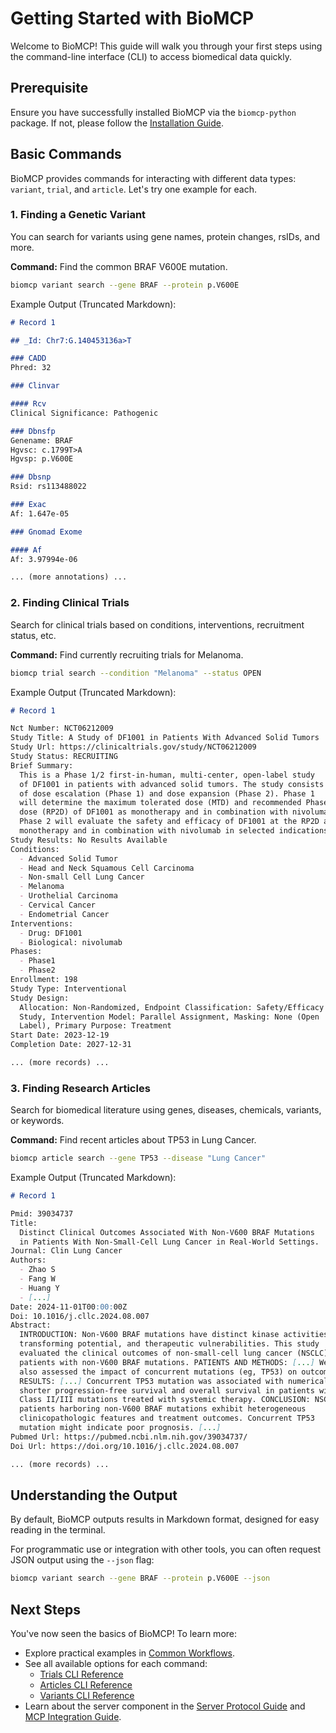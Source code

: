 # Getting Started with BioMCP

Welcome to BioMCP! This guide will walk you through your first steps using the command-line interface (CLI) to access biomedical data quickly.

## Prerequisite

Ensure you have successfully installed BioMCP via the `biomcp-python` package. If not, please follow the [Installation Guide](installation.md).

## Basic Commands

BioMCP provides commands for interacting with different data types: `variant`, `trial`, and `article`. Let's try one example for each.

### 1. Finding a Genetic Variant

You can search for variants using gene names, protein changes, rsIDs, and more.

**Command:** Find the common BRAF V600E mutation.

```bash
biomcp variant search --gene BRAF --protein p.V600E
```

Example Output (Truncated Markdown):

```markdown
# Record 1

## _Id: Chr7:G.140453136a>T

### CADD
Phred: 32

### Clinvar

#### Rcv
Clinical Significance: Pathogenic

### Dbnsfp
Genename: BRAF
Hgvsc: c.1799T>A
Hgvsp: p.V600E

### Dbsnp
Rsid: rs113488022

### Exac
Af: 1.647e-05

### Gnomad Exome

#### Af
Af: 3.97994e-06

... (more annotations) ...
```

### 2. Finding Clinical Trials

Search for clinical trials based on conditions, interventions, recruitment status, etc.

**Command:** Find currently recruiting trials for Melanoma.

```bash
biomcp trial search --condition "Melanoma" --status OPEN
```

Example Output (Truncated Markdown):

```markdown
# Record 1

Nct Number: NCT06212009
Study Title: A Study of DF1001 in Patients With Advanced Solid Tumors
Study Url: https://clinicaltrials.gov/study/NCT06212009
Study Status: RECRUITING
Brief Summary:
  This is a Phase 1/2 first-in-human, multi-center, open-label study
  of DF1001 in patients with advanced solid tumors. The study consists
  of dose escalation (Phase 1) and dose expansion (Phase 2). Phase 1
  will determine the maximum tolerated dose (MTD) and recommended Phase 2
  dose (RP2D) of DF1001 as monotherapy and in combination with nivolumab.
  Phase 2 will evaluate the safety and efficacy of DF1001 at the RP2D as
  monotherapy and in combination with nivolumab in selected indications.
Study Results: No Results Available
Conditions:
  - Advanced Solid Tumor
  - Head and Neck Squamous Cell Carcinoma
  - Non-small Cell Lung Cancer
  - Melanoma
  - Urothelial Carcinoma
  - Cervical Cancer
  - Endometrial Cancer
Interventions:
  - Drug: DF1001
  - Biological: nivolumab
Phases:
  - Phase1
  - Phase2
Enrollment: 198
Study Type: Interventional
Study Design:
  Allocation: Non-Randomized, Endpoint Classification: Safety/Efficacy
  Study, Intervention Model: Parallel Assignment, Masking: None (Open
  Label), Primary Purpose: Treatment
Start Date: 2023-12-19
Completion Date: 2027-12-31

... (more records) ...
```

### 3. Finding Research Articles

Search for biomedical literature using genes, diseases, chemicals, variants, or keywords.

**Command:** Find recent articles about TP53 in Lung Cancer.

```bash
biomcp article search --gene TP53 --disease "Lung Cancer"
```

Example Output (Truncated Markdown):

```markdown
# Record 1

Pmid: 39034737
Title:
  Distinct Clinical Outcomes Associated With Non-V600 BRAF Mutations
  in Patients With Non-Small-Cell Lung Cancer in Real-World Settings.
Journal: Clin Lung Cancer
Authors:
  - Zhao S
  - Fang W
  - Huang Y
  - [...]
Date: 2024-11-01T00:00:00Z
Doi: 10.1016/j.cllc.2024.08.007
Abstract:
  INTRODUCTION: Non-V600 BRAF mutations have distinct kinase activities,
  transforming potential, and therapeutic vulnerabilities. This study
  evaluated the clinical outcomes of non-small-cell lung cancer (NSCLC)
  patients with non-V600 BRAF mutations. PATIENTS AND METHODS: [...] We
  also assessed the impact of concurrent mutations (eg, TP53) on outcomes.
  RESULTS: [...] Concurrent TP53 mutation was associated with numerically
  shorter progression-free survival and overall survival in patients with
  Class II/III mutations treated with systemic therapy. CONCLUSION: NSCLC
  patients harboring non-V600 BRAF mutations exhibit heterogeneous
  clinicopathologic features and treatment outcomes. Concurrent TP53
  mutation might indicate poor prognosis. [...]
Pubmed Url: https://pubmed.ncbi.nlm.nih.gov/39034737/
Doi Url: https://doi.org/10.1016/j.cllc.2024.08.007

... (more records) ...
```

## Understanding the Output

By default, BioMCP outputs results in Markdown format, designed for easy reading in the terminal.

For programmatic use or integration with other tools, you can often request JSON output using the `--json` flag:

```bash
biomcp variant search --gene BRAF --protein p.V600E --json
```

## Next Steps

You've now seen the basics of BioMCP! To learn more:

- Explore practical examples in [Common Workflows](workflows.md).
- See all available options for each command:
  - [Trials CLI Reference](cli/trials.md)
  - [Articles CLI Reference](cli/articles.md)
  - [Variants CLI Reference](cli/variants.md)
- Learn about the server component in the [Server Protocol Guide](server_protocol.md) and [MCP Integration Guide](mcp_integration.md).
